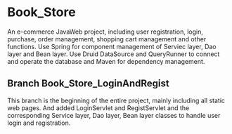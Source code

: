 # Book_Store
An e-commerce JavaWeb project, including user registration, login, purchase, order management, shopping cart management and other functions. Use Spring for component management of Serviec layer, Dao layer and Bean layer. Use Druid DataSource and QueryRunner to connect and operate the database and Maven for dependency management.

## Branch Book_Store_LoginAndRegist
This branch is the beginning of the entire project, mainly including all static web pages. And added LoginServlet and RegistServlet and the corresponding Service layer, Dao layer, Bean layer classes to handle user login and registration.
